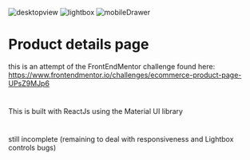 ![desktopview](https://user-images.githubusercontent.com/72302551/155518533-63c91fac-7fba-45d9-9abe-1e7e55deace2.png)
![lightbox](https://user-images.githubusercontent.com/72302551/155518552-13219f6c-6793-4381-b50f-f082f5efdc25.png)
![mobileDrawer](https://user-images.githubusercontent.com/72302551/155518558-65e54999-2bf3-42af-ba6c-af009ee9963f.png)
# Product details page

this is an attempt of the FrontEndMentor challenge found here: https://www.frontendmentor.io/challenges/ecommerce-product-page-UPsZ9MJp6

# 
This is built with ReactJs using the Material UI library

#
still incomplete (remaining to deal with responsiveness and Lightbox controls bugs)

